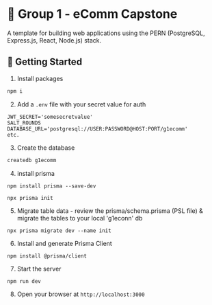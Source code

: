 # 🚀 Group 1 - eComm Capstone

A template for building web applications using the PERN (PostgreSQL, Express.js, React, Node.js) stack.

## 🏁 Getting Started

1. Install packages

```bash
npm i
```

2. Add a `.env` file with your secret value for auth

```
JWT_SECRET='somesecretvalue'
SALT_ROUNDS
DATABASE_URL='postgresql://USER:PASSWORD@HOST:PORT/g1ecomm'
etc.
```

3. Create the database

```bash
createdb g1ecomm
```

4. install prisma

```
npm install prisma --save-dev
```

```
npx prisma init
```

5. Migrate table data - review the prisma/schema.prisma (PSL file) & migrate the tables to your local 'g1econn' db

```
npx prisma migrate dev --name init
```

6. Install and generate Prisma Client

```
npm install @prisma/client
```

7. Start the server

```bash
npm run dev
```

8. Open your browser at `http://localhost:3000`

<!-- 9. Seed the database
```bash
npm run seed
``` -->
